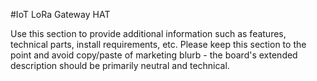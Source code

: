 <!--
---
name: IOT LoRa Gateway HAT
class: board
type: IOT, Radio, LoRa
formfactor: HAT
manufacturer: Pi Supply
description: The IoT LoRa Gateway HAT Turns your Raspberry Pi into a LoRaWan Gateway
url:
github: https://github.com/PiSupply/iot-lora-gateway
buy:
image: 'pi-supply-iot-lora-gateway-hat.png'
pincount: 40
eeprom: yes
power:
  '1':
  '2':
  '4':
  '17':
ground:
  '6':
  '9':
  '14':
  '20':
  '25':
  '30':
  '34':
  '39':
pin:
  '19':
    mode: spi
  '21':
    mode: spi
  '23':
  mode: spi
  '24':
    mode: spi
  '26':
    mode: spi
  '15':
    name: Reset
    mode: output
-->
#IoT LoRa Gateway HAT

Use this section to provide additional information such as features, technical parts, install requirements, etc. Please keep this section to the point and avoid copy/paste of marketing blurb - the board's extended description should be primarily neutral and technical.
